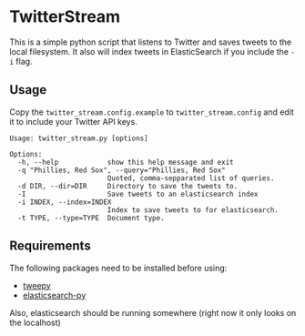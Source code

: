 # TwitterStream
This is a simple python script that listens to Twitter and saves tweets to the local filesystem. It also will index tweets in ElasticSearch if you include the `-i` flag.

## Usage
Copy the `twitter_stream.config.example` to `twitter_stream.config` and edit it to include your Twitter API keys.

```
Usage: twitter_stream.py [options]

Options:
  -h, --help            show this help message and exit
  -q "Phillies, Red Sox", --query="Phillies, Red Sox"
                        Quoted, comma-sepparated list of queries.
  -d DIR, --dir=DIR     Directory to save the tweets to.
  -I                    Save tweets to an elasticsearch index
  -i INDEX, --index=INDEX
                        Index to save tweets to for elasticsearch.
  -t TYPE, --type=TYPE  Document type.
```
## Requirements
The following packages need to be installed before using:
* [tweepy](https://github.com/tweepy/tweepy)
* [elasticsearch-py](https://github.com/elasticsearch/elasticsearch-py)

Also, elasticsearch should be running somewhere (right now it only looks on the localhost)
